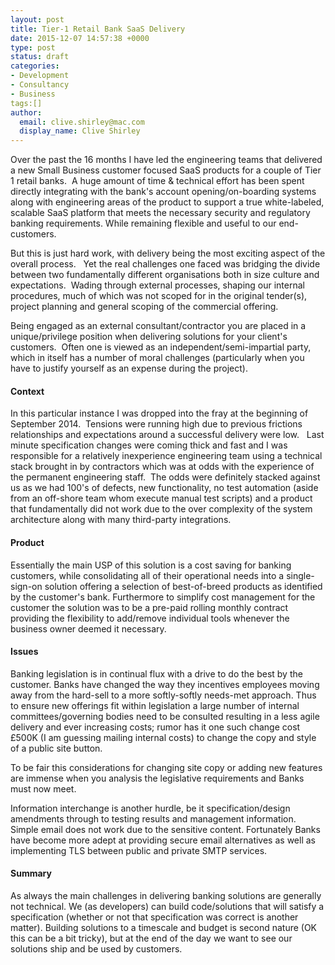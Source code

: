```yaml
---
layout: post
title: Tier-1 Retail Bank SaaS Delivery
date: 2015-12-07 14:57:38 +0000
type: post
status: draft
categories:
- Development
- Consultancy
- Business
tags:[]
author:
  email: clive.shirley@mac.com
  display_name: Clive Shirley
---
```


Over the past the 16 months I have led the engineering teams that delivered a new Small Business customer focused SaaS products for a couple of Tier 1 retail banks.  A huge amount of time &amp; technical effort has been spent directly integrating with the bank's account opening/on-boarding systems along with engineering areas of the product to support a true white-labeled, scalable SaaS platform that meets the necessary security and regulatory banking requirements. While remaining flexible and useful to our end-customers.

But this is just hard work, with delivery being the most exciting aspect of the overall process.   Yet the real challenges one faced was bridging the divide between two fundamentally different organisations both in size culture and expectations.  Wading through external processes, shaping our internal procedures, much of which was not scoped for in the original tender(s), project planning and general scoping of the commercial offering.

Being engaged as an external consultant/contractor you are placed in a unique/privilege position when delivering solutions for your client's customers.  Often one is viewed as an independent/semi-impartial party, which in itself has a number of moral challenges (particularly when you have to justify yourself as an expense during the project).

#### Context

In this particular instance I was dropped into the fray at the beginning of September 2014.  Tensions were running high due to previous frictions relationships and expectations around a successful delivery were low.   Last minute specification changes were coming thick and fast and I was responsible for a relatively inexperience engineering team using a technical stack brought in by contractors which was at odds with the experience of the permanent engineering staff.  The odds were definitely stacked against us as we had 100's of defects, new functionality, no test automation (aside from an off-shore team whom execute manual test scripts) and a product that fundamentally did not work due to the over complexity of the system architecture along with many third-party integrations.

#### Product

Essentially the main USP of this solution is a cost saving for banking customers, while consolidating all of their operational needs into a single-sign-on solution offering a selection of best-of-breed products as identified by the customer's bank.  Furthermore to simplify cost management for the customer the solution was to be a pre-paid rolling monthly contract providing the flexibility to add/remove individual tools whenever the business owner deemed it necessary.

#### Issues

Banking legislation is in continual flux with a drive to do the best by the customer.  Banks have changed the way they incentives employees moving away from the hard-sell to a more softly-softly needs-met approach.  Thus to ensure new offerings fit within legislation a large number of internal committees/governing bodies need to be consulted resulting in a less agile delivery and ever increasing costs; rumor has it one such change cost £500K (I am guessing mailing internal costs) to change the copy and style of a public site button.

To be fair this considerations for changing site copy or adding new features are immense when you analysis the legislative requirements and Banks must now meet.

Information interchange is another hurdle, be it specification/design amendments through to testing results and management information.  Simple email does not work due to the sensitive content.  Fortunately Banks have become more adept at providing secure email alternatives as well as implementing TLS between public and private SMTP services.

#### Summary

As always the main challenges in delivering banking solutions are generally not technical.  We (as developers) can build code/solutions that will satisfy a specification (whether or not that specification was correct is another matter).  Building solutions to a timescale and budget is second nature (OK this can be a bit tricky), but at the end of the day we want to see our solutions ship and be used by customers.
